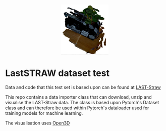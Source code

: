 <center>
    <p align="center">
        <img src="Resources/Screenshot from 2024-05-30 12-20-29.png" width="150" \>
    </p>
</center>

# LastSTRAW dataset test

Data and code that this test set is based upon can be found at [LAST-Straw](https://lcas.github.io/LAST-Straw/)

This repo contains a data importer class that can download, unzip and visualise the LAST-Straw data. The class is based upon Pytorch's Dataset class and can therefore be used within Pytorch's dataloader used for training models for machine learning.

The visualisation uses [Open3D](https://www.open3d.org/) 

